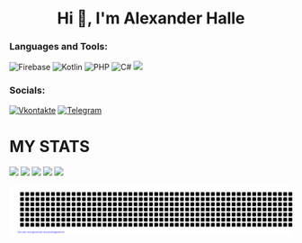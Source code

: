 <h1 align="center">Hi 👋, I'm Alexander Halle</h1>

### Languages and Tools:
![Firebase](https://img.shields.io/badge/-Firebase-orange?style=for-the-badge&logo=firebase&logoColor=F8C52C)
![Kotlin](https://img.shields.io/badge/-Kotlin-blue?style=for-the-badge&logo=kotlin&logoColor=purple)
![PHP](https://img.shields.io/badge/-PHP-purple?style=for-the-badge&logo=php&logoColor=black)
![C#](https://img.shields.io/badge/-C_Sharp-white?style=for-the-badge&logo=CSharp&logoColor=purple)
<img src="https://img.shields.io/badge/-Python-FFA500?style=for-the-badge&logo=python&logoColor=white">

### Socials:
[![Vkontakte](https://img.shields.io/badge/-Vkontakte-090909?style=for-the-badge&logo=Vk&logoColor=4F7DB3)](https://vk.com/ara307703ara)
[![Telegram](https://img.shields.io/badge/-Telegram-090909?style=for-the-badge&logo=telegram&logoColor=27A0D9)](https://t.me/Alexander_Halle)

# MY STATS
[![](https://raw.githubusercontent.com/vn7n24fzkq/github-profile-summary-cards-example/master/profile-summary-card-output/bear/0-profile-details.svg)](https://github.com/vn7n24fzkq/github-profile-summary-cards)
[![](https://raw.githubusercontent.com/vn7n24fzkq/github-profile-summary-cards-example/master/profile-summary-card-output/bear/1-repos-per-language.svg)](https://github.com/vn7n24fzkq/github-profile-summary-cards) [![](https://raw.githubusercontent.com/vn7n24fzkq/github-profile-summary-cards-example/master/profile-summary-card-output/bear/2-most-commit-language.svg)](https://github.com/vn7n24fzkq/github-profile-summary-cards)
[![](https://raw.githubusercontent.com/vn7n24fzkq/github-profile-summary-cards-example/master/profile-summary-card-output/bear/3-stats.svg)](https://github.com/vn7n24fzkq/github-profile-summary-cards) [![](https://raw.githubusercontent.com/vn7n24fzkq/github-profile-summary-cards-example/master/profile-summary-card-output/bear/4-productive-time.svg)](https://github.com/vn7n24fzkq/github-profile-summary-cards)

![gitartwork](gitartwork.svg)

